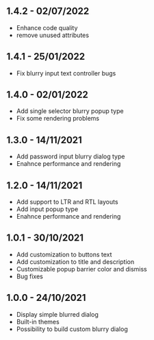 ## 1.4.2 - 02/07/2022

- Enhance code quality
- remove unused attributes

## 1.4.1 - 25/01/2022

- Fix blurry input text controller bugs

## 1.4.0 - 02/01/2022

- Add single selector blurry popup type
- Fix some rendering problems

## 1.3.0 - 14/11/2021

- Add password input blurry dialog type
- Enahnce performance and rendering

## 1.2.0 - 14/11/2021

- Add support to LTR and RTL layouts
- Add input popup type
- Enahnce performance and rendering

## 1.0.1 - 30/10/2021

- Add customization to buttons text
- Add customization to title and description
- Customizable popup barrier color and dismiss
- Bug fixes

## 1.0.0 - 24/10/2021

- Display simple blurred dialog
- Built-in themes
- Possibility to build custom blurry dialog
